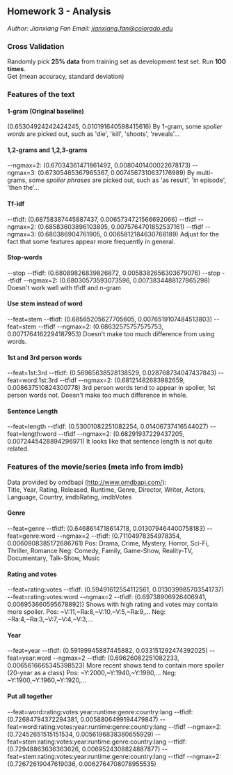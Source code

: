 ## Homework 3 - Analysis

*Author: Jianxiang Fan*
*Email: jianxiang.fan@colorado.edu*

### Cross Validation
Randomly pick **25% data** from training set as development test set. Run **100 times**.  
Get (mean accuracy, standard deviation)

### Features of the text
#### 1-gram (Original baseline)
(0.65304924242424245, 0.010191640598415616)
By 1-gram, some *spolier words* are picked out, such as 'die', 'kill', 'shoots', 'reveals'...

#### 1,2-grams and 1,2,3-grams
--ngmax=2: (0.67034361471861492, 0.0080401400022678173)
--ngmax=3: (0.67305465367965367, 0.0074567310637176989)
By multi-grams, some *spolier phrases* are picked out, such as 'as result', 'in episode', 'then the'...

#### Tf-idf
--tfidf: (0.68758387445887437, 0.0065734721566692066)
--tfidf --ngmax=2: (0.68583603896103895, 0.0075764701852537161)
--tfidf --ngmax=3: (0.680386904761905, 0.0065812184630768189)
Adjust for the fact that some features appear more frequently in general.

#### Stop-words
--stop --tfidf: (0.68089826839826872, 0.0058382656303679076)
--stop --tfidf --ngmax=2: (0.68030573593073596, 0.0073834488127865298)
Doesn't work well with tfidf and n-gram

#### Use stem instead of word
--feat=stem --tfidf: (0.68565205627705605, 0.0076519107484513803)
--feat=stem --tfidf --ngmax=2: (0.68632575757575753, 0.0071764162294187953)
Doesn't make too much difference from using words.

#### 1st and 3rd person words
--feat=1st:3rd --tfidf: (0.56965638528138529, 0.028768734047437843)
--feat=word:1st:3rd --tfidf --ngmax=2: (0.68121482683982659, 0.008637510824300778)
3rd person words tend to appear in spolier, 1st person words not.
Doesn't make too much difference in whole.

#### Sentence Length
--feat=length --tfidf: (0.53001082251082254, 0.01406737416544027)
--feat=length:word --tfidf --ngmax=2: (0.68291937229437205, 0.0072445428894296971)
It looks like that sentence length is not quite related.

### Features of the movie/series (meta info from imdb)
Data provided by omdbapi (http://www.omdbapi.com/):  
Title, Year, Rating, Released, Runtime, Genre, Director, Writer, Actors, Language, Country, imdbRating, imdbVotes

#### Genre
--feat=genre --tfidf: (0.6468614718614718, 0.013079464400758183)
--feat=genre:word --ngmax=2 --tfidf: (0.71104978354978354, 0.0060908385172686761)
Pos: Drama, Crime, Mystery, Horror, Sci-Fi, Thriller, Romance
Neg: Comedy, Family, Game-Show, Reality-TV, Documentary, Talk-Show, Music

#### Rating and votes
--feat=rating:votes --tfidf: (0.59491612554112561, 0.013039985703541737)
--feat=rating:votes:word --ngmax=2 --tfidf: (0.69738906926406941, 0.006953660595678892))
Shows with high rating and votes may contain more spoiler.
Pos: ~V:11,~Ra:8,~V:10,~V:5,~Ra:9,...
Neg: ~Ra:4,~Ra:3,~V:7,~V:4,~V:3,...

#### Year
--feat=year --tfidf: (0.59199945887445882, 0.033151292474392025)
--feat=year:word --ngmax=2 --tfidf: (0.69626082251082233, 0.0065616665345398523)
More recent shows tend to contain more spoiler (20-year as a class)
Pos: ~Y:2000,~Y:1940,~Y:1980,...
Neg: ~Y:1900,~Y:1960,~Y:1920,...

#### Put all together
--feat=word:rating:votes:year:runtime:genre:country:lang --tfidf: (0.72684794372294381, 0.0058806499194479847)
--feat=word:rating:votes:year:runtime:genre:country:lang --tfidf --ngmax=2: (0.72452651515151534, 0.0056196838380655929)
--feat=stem:rating:votes:year:runtime:genre:country:lang --tfidf: (0.72948863636363626, 0.0069524308824887877)
--feat=stem:rating:votes:year:runtime:genre:country:lang --tfidf --ngmax=2: (0.72672619047619036, 0.0062764708078955535)
